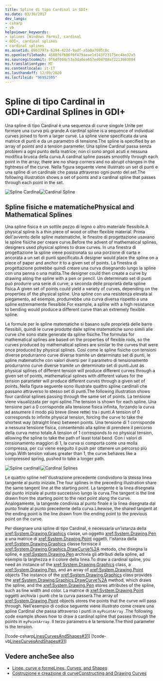 ```yaml
---
title: Spline di tipo Cardinal in GDI+
ms.date: 03/30/2017
dev_langs:
- csharp
- vb
helpviewer_keywords:
- splines [Windows Forms], cardinal
- GDI+, cardinal splines
- cardinal splines
ms.assetid: 09b3797a-6294-422d-9adf-a5a0a7695c0c
ms.openlocfilehash: 4588f6f606f0f479aeae1d143f23175ec4be32a5
ms.sourcegitcommit: 9f6df084c53a3da0ea657ed0d708a72213683084
ms.translationtype: MT
ms.contentlocale: it-IT
ms.lasthandoff: 12/09/2020
ms.locfileid: "96952505"
---
```

# <a name="cardinal-splines-in-gdi"></a><span data-ttu-id="49c0e-102">Spline di tipo Cardinal in GDI+</span><span class="sxs-lookup"><span data-stu-id="49c0e-102">Cardinal Splines in GDI+</span></span>
<span data-ttu-id="49c0e-103">Una spline di tipo Cardinal è una sequenza di curve singole Unite per formare una curva più grande.</span><span class="sxs-lookup"><span data-stu-id="49c0e-103">A cardinal spline is a sequence of individual curves joined to form a larger curve.</span></span> <span data-ttu-id="49c0e-104">La spline viene specificata da una matrice di punti e da un parametro di tensione.</span><span class="sxs-lookup"><span data-stu-id="49c0e-104">The spline is specified by an array of points and a tension parameter.</span></span> <span data-ttu-id="49c0e-105">Una spline Cardinal passa senza problemi a ogni punto della matrice; non ci sono angoli acuti e nessuna modifica brusca della curva.</span><span class="sxs-lookup"><span data-stu-id="49c0e-105">A cardinal spline passes smoothly through each point in the array; there are no sharp corners and no abrupt changes in the tightness of the curve.</span></span> <span data-ttu-id="49c0e-106">Nella figura seguente viene illustrato un set di punti e una spline di un cardinale che passa attraverso ogni punto del set.</span><span class="sxs-lookup"><span data-stu-id="49c0e-106">The following illustration shows a set of points and a cardinal spline that passes through each point in the set.</span></span>  
  
 <span data-ttu-id="49c0e-107">![Spline Cardinal](./media/aboutgdip02-art09.gif "Aboutgdip02_art09")</span><span class="sxs-lookup"><span data-stu-id="49c0e-107">![Cardinal Spline](./media/aboutgdip02-art09.gif "Aboutgdip02_art09")</span></span>  
  
## <a name="physical-and-mathematical-splines"></a><span data-ttu-id="49c0e-108">Spline fisiche e matematiche</span><span class="sxs-lookup"><span data-stu-id="49c0e-108">Physical and Mathematical Splines</span></span>  
 <span data-ttu-id="49c0e-109">Una spline fisica è un sottile pezzo di legno o altro materiale flessibile.</span><span class="sxs-lookup"><span data-stu-id="49c0e-109">A physical spline is a thin piece of wood or other flexible material.</span></span> <span data-ttu-id="49c0e-110">Prima dell'avvento delle spline matematiche, le finestre di progettazione usavano le spline fisiche per creare curve.</span><span class="sxs-lookup"><span data-stu-id="49c0e-110">Before the advent of mathematical splines, designers used physical splines to draw curves.</span></span> <span data-ttu-id="49c0e-111">In una finestra di progettazione la spline viene posizionata su una porzione di carta e ancorata a un set di punti specificato.</span><span class="sxs-lookup"><span data-stu-id="49c0e-111">A designer would place the spline on a piece of paper and anchor it to a given set of points.</span></span> <span data-ttu-id="49c0e-112">La finestra di progettazione potrebbe quindi creare una curva disegnando lungo la spline con una penna o una matita.</span><span class="sxs-lookup"><span data-stu-id="49c0e-112">The designer could then create a curve by drawing along the spline with a pen or pencil.</span></span> <span data-ttu-id="49c0e-113">Un determinato set di punti può produrre una serie di curve, a seconda delle proprietà della spline fisica.</span><span class="sxs-lookup"><span data-stu-id="49c0e-113">A given set of points could yield a variety of curves, depending on the properties of the physical spline.</span></span> <span data-ttu-id="49c0e-114">Una spline con una resistenza elevata al piegamento, ad esempio, produrrebbe una curva diversa rispetto a una spline estremamente flessibile.</span><span class="sxs-lookup"><span data-stu-id="49c0e-114">For example, a spline with a high resistance to bending would produce a different curve than an extremely flexible spline.</span></span>  
  
 <span data-ttu-id="49c0e-115">Le formule per le spline matematiche si basano sulle proprietà delle barre flessibili, quindi le curve prodotte dalle spline matematiche sono simili alle curve che sono state generate da spline fisiche.</span><span class="sxs-lookup"><span data-stu-id="49c0e-115">The formulas for mathematical splines are based on the properties of flexible rods, so the curves produced by mathematical splines are similar to the curves that were once produced by physical splines.</span></span> <span data-ttu-id="49c0e-116">Così come le spline fisiche con tensioni diverse produrranno curve diverse tramite un determinato set di punti, le spline matematiche con valori diversi per il parametro di tensionamento produrranno curve diverse tramite un determinato set di punti.</span><span class="sxs-lookup"><span data-stu-id="49c0e-116">Just as physical splines of different tension will produce different curves through a given set of points, mathematical splines with different values for the tension parameter will produce different curves through a given set of points.</span></span> <span data-ttu-id="49c0e-117">Nella figura seguente sono illustrate quattro spline cardinali che passano attraverso lo stesso set di punti.</span><span class="sxs-lookup"><span data-stu-id="49c0e-117">The following illustration shows four cardinal splines passing through the same set of points.</span></span> <span data-ttu-id="49c0e-118">La tensione viene visualizzata per ogni spline.</span><span class="sxs-lookup"><span data-stu-id="49c0e-118">The tension is shown for each spline.</span></span> <span data-ttu-id="49c0e-119">Una tensione pari a 0 corrisponde alla tensione fisica infinita, forzando la curva ad assumere il modo più breve (linee rette) tra i punti.</span><span class="sxs-lookup"><span data-stu-id="49c0e-119">A tension of 0 corresponds to infinite physical tension, forcing the curve to take the shortest way (straight lines) between points.</span></span> <span data-ttu-id="49c0e-120">Una tensione di 1 corrisponde a nessuna tensione fisica, consentendo alla spline di prendere il percorso della curva meno totale.</span><span class="sxs-lookup"><span data-stu-id="49c0e-120">A tension of 1 corresponds to no physical tension, allowing the spline to take the path of least total bend.</span></span> <span data-ttu-id="49c0e-121">Con i valori di tensionamento maggiori di 1, la curva si comporta come una molla compressa, per cui viene eseguito il push per ottenere un percorso più lungo.</span><span class="sxs-lookup"><span data-stu-id="49c0e-121">With tension values greater than 1, the curve behaves like a compressed spring, pushed to take a longer path.</span></span>  
  
 <span data-ttu-id="49c0e-122">![Spline cardinali](./media/aboutgdip02-art10.gif "Aboutgdip02_art10")</span><span class="sxs-lookup"><span data-stu-id="49c0e-122">![Cardinal Splines](./media/aboutgdip02-art10.gif "Aboutgdip02_art10")</span></span>  
  
 <span data-ttu-id="49c0e-123">Le quattro spline nell'illustrazione precedente condividono la stessa linea tangente al punto iniziale.</span><span class="sxs-lookup"><span data-stu-id="49c0e-123">The four splines in the preceding illustration share the same tangent line at the starting point.</span></span> <span data-ttu-id="49c0e-124">La tangente è la linea disegnata dal punto iniziale al punto successivo lungo la curva.</span><span class="sxs-lookup"><span data-stu-id="49c0e-124">The tangent is the line drawn from the starting point to the next point along the curve.</span></span> <span data-ttu-id="49c0e-125">Analogamente, la tangente condivisa al punto finale è la linea disegnata dal punto finale al punto precedente della curva.</span><span class="sxs-lookup"><span data-stu-id="49c0e-125">Likewise, the shared tangent at the ending point is the line drawn from the ending point to the previous point on the curve.</span></span>  
  
 <span data-ttu-id="49c0e-126">Per disegnare una spline di tipo Cardinal, è necessaria un'istanza della <xref:System.Drawing.Graphics> classe, un oggetto <xref:System.Drawing.Pen> e una matrice di <xref:System.Drawing.Point> oggetti. l'istanza della <xref:System.Drawing.Graphics> classe fornisce il <xref:System.Drawing.Graphics.DrawCurve%2A> metodo, che disegna la spline, e <xref:System.Drawing.Pen> archivia gli attributi della spline, ad esempio la larghezza e il colore della linea.</span><span class="sxs-lookup"><span data-stu-id="49c0e-126">To draw a cardinal spline, you need an instance of the <xref:System.Drawing.Graphics> class, a <xref:System.Drawing.Pen>, and an array of <xref:System.Drawing.Point> objects The instance of the <xref:System.Drawing.Graphics> class provides the <xref:System.Drawing.Graphics.DrawCurve%2A> method, which draws the spline, and the <xref:System.Drawing.Pen> stores attributes of the spline, such as line width and color.</span></span> <span data-ttu-id="49c0e-127">La matrice di <xref:System.Drawing.Point> oggetti archivia i punti che la curva passerà.</span><span class="sxs-lookup"><span data-stu-id="49c0e-127">The array of <xref:System.Drawing.Point> objects stores the points that the curve will pass through.</span></span> <span data-ttu-id="49c0e-128">Nell'esempio di codice seguente viene illustrato come creare una spline Cardinal che passa attraverso i punti in `myPointArray` .</span><span class="sxs-lookup"><span data-stu-id="49c0e-128">The following code example shows how to draw a cardinal spline that passes through the points in `myPointArray`.</span></span> <span data-ttu-id="49c0e-129">Il terzo parametro è la tensione.</span><span class="sxs-lookup"><span data-stu-id="49c0e-129">The third parameter is the tension.</span></span>  
  
 [!code-csharp[LinesCurvesAndShapes#31](~/samples/snippets/csharp/VS_Snippets_Winforms/LinesCurvesAndShapes/CS/Class1.cs#31)]
 [!code-vb[LinesCurvesAndShapes#31](~/samples/snippets/visualbasic/VS_Snippets_Winforms/LinesCurvesAndShapes/VB/Class1.vb#31)]  
  
## <a name="see-also"></a><span data-ttu-id="49c0e-130">Vedere anche</span><span class="sxs-lookup"><span data-stu-id="49c0e-130">See also</span></span>

- [<span data-ttu-id="49c0e-131">Linee, curve e forme</span><span class="sxs-lookup"><span data-stu-id="49c0e-131">Lines, Curves, and Shapes</span></span>](lines-curves-and-shapes.md)
- [<span data-ttu-id="49c0e-132">Costruzione e creazione di curve</span><span class="sxs-lookup"><span data-stu-id="49c0e-132">Constructing and Drawing Curves</span></span>](constructing-and-drawing-curves.md)
